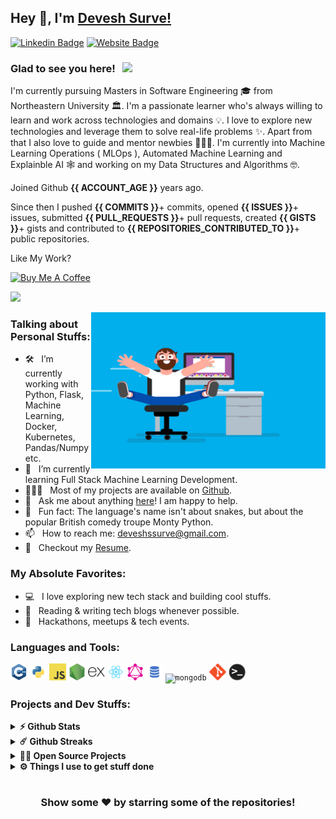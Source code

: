 ## Hey 👋, I'm [Devesh Surve!](https://github.com/deveshcode/)

[![Linkedin Badge](https://img.shields.io/badge/-LinkedIn-0e76a8?style=flat-square&logo=Linkedin&logoColor=white)](https://www.linkedin.com/in/deveshsurve/)
[![Website Badge](https://img.shields.io/badge/Website-3b5998?style=flat-square&logo=google-chrome&logoColor=white)](https://deveshcode.github.io/portfolio)

### Glad to see you here! &nbsp; ![](https://visitor-badge.glitch.me/badge?page_id=deveshcode.deveshcode&style=flat-square&color=0088cc)

I'm currently pursuing Masters in Software Engineering 🎓 from Northeastern University 🏛. I'm a passionate learner who's always willing to learn and work across technologies and domains 💡. I love to explore new technologies and leverage them to solve real-life problems ✨. Apart from that I also love to guide and mentor newbies 👨🏻‍💻. I'm currently into Machine Learning Operations ( MLOps ), Automated Machine Learning and Explainble AI 🕸️ and working on my Data Structures and Algorithms 🤓.

Joined Github **{{ ACCOUNT_AGE }}** years ago.

Since then I pushed **{{ COMMITS }}**+ commits, opened **{{ ISSUES }}**+ issues, submitted **{{ PULL_REQUESTS }}**+ pull requests, created **{{ GISTS }}**+ gists and contributed to **{{ REPOSITORIES_CONTRIBUTED_TO }}**+ public repositories.

Like My Work?

<a href="https://www.buymeacoffee.com/deveshssur1" target="_blank"><img src="https://cdn.buymeacoffee.com/buttons/v2/default-yellow.png" alt="Buy Me A Coffee" height="60px" width="217px" ></a>

[![](https://gitwar.herokuapp.com/badge?username=deveshcode&label=Gitwar%20Profile%20Score&style=for-the-badge&color=0088cc)](https://gitwar.herokuapp.com/)

<img align="right" height="250" width="375" alt="" src="https://raw.githubusercontent.com/deveshcode/deveshcode/master/gifs/coder.gif" />

### Talking about Personal Stuffs:

- 🛠 &nbsp; I’m currently working with Python, Flask, Machine Learning, <br /> Docker, Kubernetes, Pandas/Numpy etc.
- 🚀 &nbsp; I’m currently learning Full Stack Machine Learning Development.
- 👨🏻‍💻 &nbsp; Most of my projects are available on [Github](https://github.com/deveshcode).
- 💬 &nbsp; Ask me about anything [here](https://github.com/deveshcode/deveshcode/issues/2)! I am happy to help.
- 👾 &nbsp; Fun fact: The language's name isn't about snakes, but about the popular British comedy troupe Monty Python.
- 📫 &nbsp; How to reach me: deveshssurve@gmail.com.
- 📝 &nbsp; Checkout my [Resume](https://github.com/deveshcode/deveshcode/blob/master/resume.pdf).

### My Absolute Favorites:

- 💻 &nbsp; I love exploring new tech stack and building cool stuffs.
- 📰 &nbsp; Reading & writing tech blogs whenever possible.
- 🍕 &nbsp; Hackathons, meetups & tech events.

### Languages and Tools:

<code><img height="27" src="https://raw.githubusercontent.com/github/explore/80688e429a7d4ef2fca1e82350fe8e3517d3494d/topics/cpp/cpp.png" alt="cpp"></code>
<code><img height="27" src="https://raw.githubusercontent.com/github/explore/80688e429a7d4ef2fca1e82350fe8e3517d3494d/topics/python/python.png" alt="python"></code>
<code><img height="27" src="https://raw.githubusercontent.com/github/explore/80688e429a7d4ef2fca1e82350fe8e3517d3494d/topics/javascript/javascript.png" alt="javascript"></code>
<code><img height="27" src="https://raw.githubusercontent.com/github/explore/80688e429a7d4ef2fca1e82350fe8e3517d3494d/topics/nodejs/nodejs.png" alt="nodejs"></code>
<code><img height="27" src="https://raw.githubusercontent.com/devicons/devicon/master/icons/express/express-original.svg" alt="expressjs"></code>
<code><img height="27" src="https://raw.githubusercontent.com/github/explore/80688e429a7d4ef2fca1e82350fe8e3517d3494d/topics/react/react.png" alt="react"></code>
<code><img height="27" src="https://raw.githubusercontent.com/github/explore/80688e429a7d4ef2fca1e82350fe8e3517d3494d/topics/graphql/graphql.png" alt="graphql"></code>
<code><img height="27" src="https://raw.githubusercontent.com/github/explore/80688e429a7d4ef2fca1e82350fe8e3517d3494d/topics/sql/sql.png" alt="sql"></code>
<code><img height="27" src="https://encrypted-tbn0.gstatic.com/images?q=tbn%3AANd9GcSTTzPAw-55ssm1Im594xYZ9eRQu2JylrkYLg&usqp=CAU" alt="mongodb"></code>
<code><img height="27" src="https://raw.githubusercontent.com/devicons/devicon/master/icons/git/git-original.svg" alt="git"></code>
<code><img height="27" src="https://raw.githubusercontent.com/github/explore/80688e429a7d4ef2fca1e82350fe8e3517d3494d/topics/terminal/terminal.png" alt="terminal"></code>

<!--
<code><img height="25" src="https://raw.githubusercontent.com/github/explore/80688e429a7d4ef2fca1e82350fe8e3517d3494d/topics/sass/sass.png" alt="sass"></code>
-->

### Projects and Dev Stuffs:

<details>	
  <summary><b>⚡ Github Stats</b></summary>

  <br />
  <img height="180em" src="https://github-readme-stats.vercel.app/api?username=deveshcode&show_icons=true&hide_border=true&&count_private=true&include_all_commits=true" />
  <img height="180em" src="https://github-readme-stats.vercel.app/api/top-langs/?username=deveshcode&exclude_repo=KNN-Image-Classification&show_icons=true&hide_border=true&layout=compact&langs_count=8"/>
</details>

<details>	
  <summary><b>☄️ Github Streaks</b></summary>

  <br />
  <img height="180em" src="https://github-readme-streak-stats.herokuapp.com/?user=deveshcode&hide_border=true" />
</details>

<details>
  <summary><b>🧑‍🚀 Open Source Projects</b></summary>

  <br />
  <table>
    <thead align="center">
      <tr border: none;>
        <td><b>💻 Projects</b></td>
        <td><b>🌟 Stars</b></td>
        <td><b>🍴 Forks</b></td>
        <td><b>🐛 Issues</b></td>
        <td><b>🔔 Pull Requests</b></td>
        <td><b>👨‍💻 Language</b></td>
      </tr>
    </thead>
    <tbody>
      <tr>
	      <td><a href="https://github.com/deveshcode/howdoilook"><b>💸 How Do I Look ? </b></a></td>
        <td><img alt="Stars" src="https://img.shields.io/github/stars/deveshcode/howdoilook?style=flat-square&labelColor=343b41"/></td>
        <td><img alt="Forks" src="https://img.shields.io/github/forks/deveshcode/howdoilook?style=flat-square&labelColor=343b41"/></td>
        <td><img alt="Issues" src="https://img.shields.io/github/issues/deveshcode/howdoilook?style=flat-square"/></td>
        <td><img alt="Pull Requests" src="https://img.shields.io/github/issues-pr/deveshcode/howdoilook?style=flat-square"/></td>
        <td><img alt="Language" src="https://img.shields.io/github/languages/top/deveshcode/howdoilook?label=javascript&style=flat-square"/></td>
      </tr>
      <tr>
	      <td><a href="https://github.com/deveshcode/artistlyricgenerator"><b>👨🏻‍💻 Artist Lyric Generator</b></a></td>
        <td><img alt="Stars" src="https://img.shields.io/github/stars/deveshcode/artistlyricgenerator?style=flat-square&labelColor=343b41"/></td>
        <td><img alt="Forks" src="https://img.shields.io/github/forks/deveshcode/artistlyricgenerator?style=flat-square&labelColor=343b41"/></td>
        <td><img alt="Issues" src="https://img.shields.io/github/issues/deveshcode/artistlyricgenerator?style=flat-square"/></td>
        <td><img alt="Pull Requests" src="https://img.shields.io/github/issues-pr/deveshcode/artistlyricgenerator?style=flat-square"/></td>
        <td><img alt="Language" src="https://img.shields.io/github/languages/top/deveshcode/artistlyricgenerator?style=flat-square"/></td> 
      </tr>
      <tr>
	      <td><a href="https://github.com/deveshcode/deveshcode"><b>🤓 Devesh Code</b></a></td>
        <td><img alt="Stars" src="https://img.shields.io/github/stars/deveshcode/deveshcode?style=flat-square&labelColor=343b41"/></td>
        <td><img alt="Forks" src="https://img.shields.io/github/forks/deveshcode/deveshcode?style=flat-square&labelColor=343b41"/></td>
        <td><img alt="Issues" src="https://img.shields.io/github/issues/deveshcode/deveshcode?style=flat-square"/></td>
        <td><img alt="Pull Requests" src="https://img.shields.io/github/issues-pr/deveshcode/deveshcode?style=flat-square"/></td>
        <td><img alt="Language" src="https://img.shields.io/badge/markdown-100%25-blue?style=flat-square"/></td> 
      </tr>
    </tbody>
  </table>
  <br />
</details>
 
<details>	
  <br />
  <summary><b>⚙️ Things I use to get stuff done</b></summary>
  	<ul>
  	    <li><b>OS:</b> macOS Monterey</li>
	    <li><b>Laptop: </b> Macbook Air M1 (2020) </li>
  	    <li><b>Browser: </b> Chrome</li>
	    <li><b>Terminal: </b> Terminal</li>
	    <li><b>Code Editor:</b> VSCode, PyCharm</li>
	    <li><b>To Stay Updated:</b> Medium and Linkedin.</li>
	    <br />
	⚛️ Checkout My Medium <a href="https://deveshsurve.medium.com/">Here</a>.
	</ul>	
</details>

#

<div align="center">

### Show some ❤️ by starring some of the repositories!

</div>
